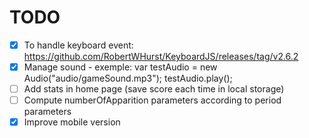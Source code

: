 # TODO

- [x] To handle keyboard event: https://github.com/RobertWHurst/KeyboardJS/releases/tag/v2.6.2
- [X] Manage sound - exemple:
    var testAudio = new Audio("audio/gameSound.mp3");
    testAudio.play();
- [ ] Add stats in home page (save score each time in local storage)
- [ ] Compute numberOfApparition parameters according to period parameters
- [X] Improve mobile version
